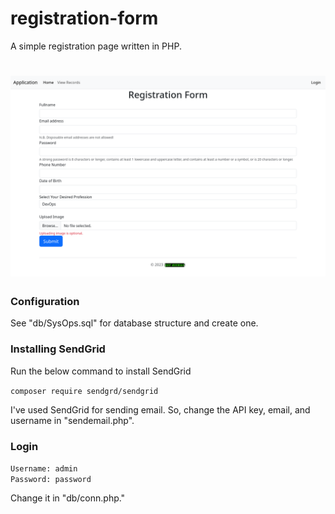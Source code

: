 # registration-form
A simple registration page written in PHP.
<h1 align="center">
<img src="img1.png" alt="Image" />
</h1>

### Configuration
See "db/SysOps.sql" for database structure and create one.
### Installing SendGrid
Run the below command to install SendGrid

```composer require sendgrd/sendgrid```

I've used SendGrid for sending email. So, change the API key, email, and username in "sendemail.php".
### Login
```Username: admin```<br/>
```Password: password```

Change it in "db/conn.php."